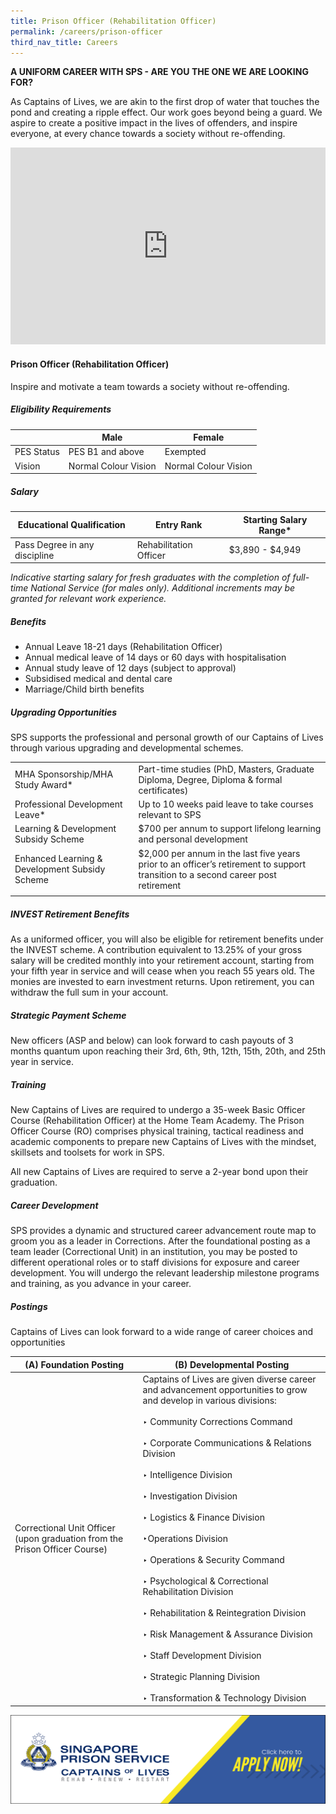 ```yaml
---
title: Prison Officer (Rehabilitation Officer)
permalink: /careers/prison-officer
third_nav_title: Careers
---
```

**A UNIFORM CAREER WITH SPS - ARE YOU THE ONE WE ARE LOOKING FOR?**

As Captains of Lives, we are akin to the first drop of water that touches the pond and creating a ripple effect. Our work goes beyond being a guard. We aspire to create a positive impact in the lives of offenders, and inspire everyone, at every chance towards a society without re-offending.

<iframe title="YouTube video player" src="https://www.youtube.com/embed/LF7m2dNdfAE" width="100%" height="315" frameborder="0" allowfullscreen="allowfullscreen"></iframe>

#### Prison Officer (Rehabilitation Officer)
Inspire and motivate a team towards a society without re-offending.

##### Eligibility Requirements

|  | Male | Female |
| -------- | -------- | -------- |
|PES Status | PES B1 and above | Exempted|
|Vision | Normal Colour Vision | Normal Colour Vision |

##### Salary

| **Educational Qualification** | **Entry Rank**|**Starting Salary Range**\* |
| -------- | -------- | -------- |
| Pass Degree in any discipline | Rehabilitation Officer| $3,890 - $4,949|

*Indicative starting salary for fresh graduates with the completion of full-time National Service (for males only). Additional increments may be granted for relevant work experience.*

##### Benefits

* Annual Leave 18-21 days (Rehabilitation Officer)  
* Annual medical leave of 14 days or 60 days with hospitalisation  
* Annual study leave of 12 days (subject to approval)  
* Subsidised medical and dental care  
* Marriage/Child birth benefits

##### Upgrading Opportunities

SPS supports the professional and personal growth of our Captains of Lives through various upgrading and developmental schemes.

|  | | 
| -------- | -------- | 
| MHA Sponsorship/MHA Study Award\* | Part-time studies (PhD, Masters, Graduate Diploma, Degree, Diploma & formal certificates)  | 
| Professional Development Leave\*| Up to 10 weeks paid leave to take courses relevant to SPS | 
| Learning & Development Subsidy Scheme | $700 per annum to support lifelong learning and personal development| 
| Enhanced Learning & Development Subsidy Scheme | $2,000 per annum in the last five years prior to an officer’s retirement to support transition to a second career post retirement| 
|  | |

##### INVEST Retirement Benefits

As a uniformed officer, you will also be eligible for retirement benefits under the INVEST scheme. A contribution equivalent to 13.25% of your gross salary will be credited monthly into your retirement account, starting from your fifth year in service and will cease when you reach 55 years old. The monies are invested to earn investment returns. Upon retirement, you can withdraw the full sum in your account.

##### Strategic Payment Scheme

New officers (ASP and below) can look forward to cash payouts of 3 months quantum upon reaching their 3rd, 6th, 9th, 12th, 15th, 20th, and 25th year in service.

##### Training

New Captains of Lives are required to undergo a 35-week Basic Officer Course (Rehabilitation Officer) at the Home Team Academy. The Prison Officer Course (RO) comprises physical training, tactical readiness and academic components to prepare new Captains of Lives with the mindset, skillsets and toolsets for work in SPS.

All new Captains of Lives are required to serve a 2-year bond upon their graduation.

##### Career Development

SPS provides a dynamic and structured career advancement route map to groom you as a leader in Corrections. After the foundational posting as a team leader (Correctional Unit) in an institution, you may be posted to different operational roles or to staff divisions for exposure and career development. You will undergo the relevant leadership milestone programs and training, as you advance in your career.

##### Postings

Captains of Lives can look forward to a wide range of career choices and opportunities

| (A) Foundation Posting | 	(B) Developmental Posting | 
| -------- | -------- | 
|Correctional Unit Officer (upon graduation from the Prison Officer Course) | Captains of Lives are given diverse career and advancement opportunities to grow and develop in various divisions: <br>&nbsp;<br>‣ Community Corrections Command<br>&nbsp;<br>‣ Corporate Communications & Relations Division<br>&nbsp;<br>‣ Intelligence Division<br>&nbsp;<br>‣ Investigation Division<br>&nbsp;<br>‣ Logistics & Finance Division<br>&nbsp;<br>‣Operations Division<br>&nbsp;<br>‣ Operations & Security Command<br>&nbsp;<br>‣ Psychological & Correctional Rehabilitation Division<br>&nbsp;<br>‣ Rehabilitation & Reintegration Division<br>&nbsp;<br>‣ Risk Management & Assurance Division<br>&nbsp;<br>‣ Staff Development Division<br>&nbsp;<br>‣ Strategic Planning Division<br>&nbsp;<br>‣ Transformation & Technology Division| 

![](/images/career-tabs-application-button.png)